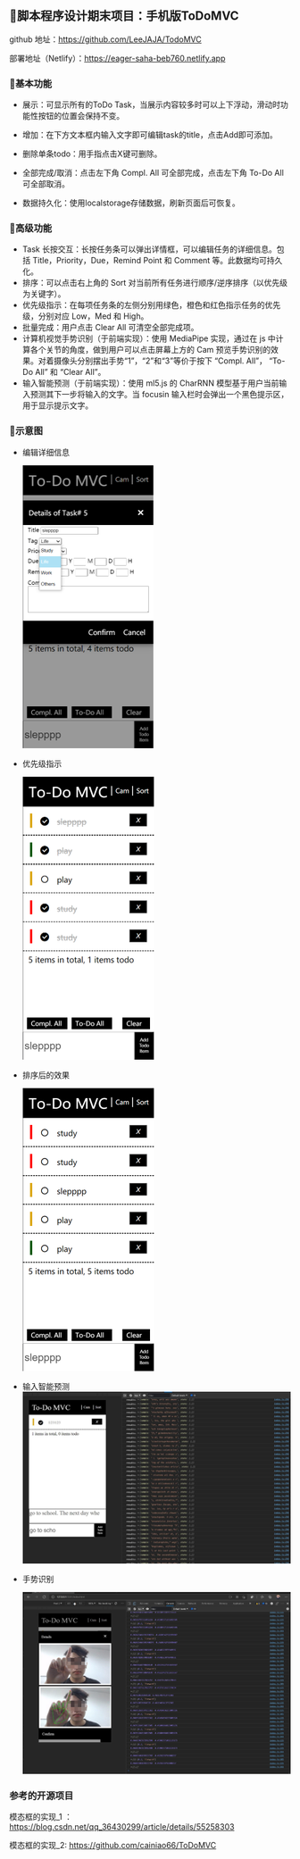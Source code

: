## 📱脚本程序设计期末项目：手机版ToDoMVC

github 地址：https://github.com/LeeJAJA/TodoMVC

部署地址（Netlify）：https://eager-saha-beb760.netlify.app

### 🤔基本功能
- 展示：可显示所有的ToDo Task，当展示内容较多时可以上下浮动，滑动时功能性按钮的位置会保持不变。

- 增加：在下方文本框内输入文字即可编辑task的title，点击Add即可添加。

- 删除单条todo：用手指点击X键可删除。

- 全部完成/取消：点击左下角 Compl. All 可全部完成，点击左下角 To-Do All 可全部取消。

- 数据持久化：使用localstorage存储数据，刷新页面后可恢复。

###  🧠高级功能

- Task 长按交互：长按任务条可以弹出详情框，可以编辑任务的详细信息。包括 Title，Priority，Due，Remind Point 和 Comment 等。此数据均可持久化。
- 排序：可以点击右上角的 Sort 对当前所有任务进行顺序/逆序排序（以优先级为关键字）。
- 优先级指示：在每项任务条的左侧分别用绿色，橙色和红色指示任务的优先级，分别对应 Low，Med 和 High。
- 批量完成：用户点击 Clear All 可清空全部完成项。
- 计算机视觉手势识别（于前端实现）：使用 MediaPipe 实现，通过在 js 中计算各个关节的角度，做到用户可以点击屏幕上方的 Cam 预览手势识别的效果。对着摄像头分别摆出手势“1”，“2”和“3”等价于按下 “Compl. All”， “To-Do All” 和 “Clear All”。
- 输入智能预测（于前端实现）：使用 ml5.js 的 CharRNN 模型基于用户当前输入预测其下一步将输入的文字。当 focusin 输入栏时会弹出一个黑色提示区，用于显示提示文字。

### 🌟示意图
- 编辑详细信息

  <img src="figures/readme/image-20210626151749460.png" alt="image-20210626151749460" style="zoom:50%;" />

- 优先级指示

  <img src="figures/readme/image-20210626151814958.png" alt="image-20210626151814958" style="zoom:50%;" />

- 排序后的效果

  <img src="figures/readme/image-20210626151849756.png" alt="image-20210626151849756" style="zoom:50%;" />

- 输入智能预测
![pre](figures/readme/pre.jpg)

- 手势识别

  ![image-20210626151544359](figures/readme/image-20210626151544359.png)
  
  
### 参考的开源项目
模态框的实现_1 ：https://blog.csdn.net/qq_36430299/article/details/55258303

模态框的实现_2:
https://github.com/cainiao66/ToDoMVC
